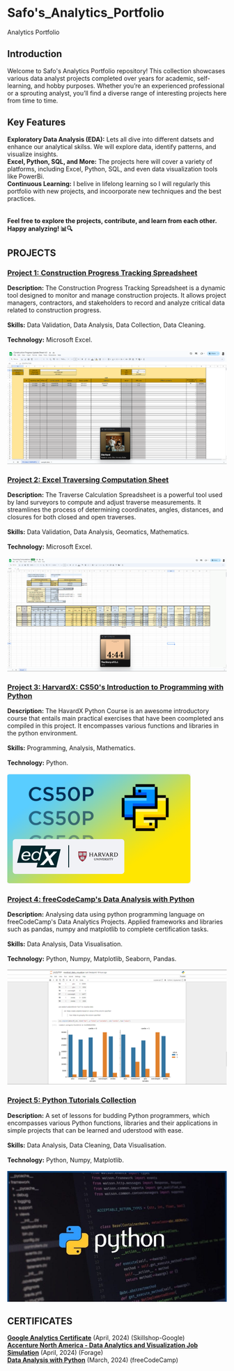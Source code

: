 # Safo's_Analytics_Portfolio
Analytics Portfolio
## Introduction
Welcome to Safo's Analytics Portfolio repository! This collection showcases various data analyst projects completed over years for academic, self-learning, and hobby purposes. Whether you’re an experienced professional or a sprouting analyst, you’ll find a diverse range of interesting projects here from time to time. 

## Key Features
**Exploratory Data Analysis (EDA):** Lets all dive into different datsets and enhance our analytical skilss. We will explore data, identify patterns, and visualize insights.</br>
**Excel, Python, SQL, and More:** The projects here will cover a variety of platforms, including  Excel, Python, SQL, and even data visualization tools like PowerBi.</br>
**Continuous Learning:** I belive in lifelong learning so I will regularly this portfolio with new projects, and incoorporate new techniques and the best practices.</br>
</br></br>
**Feel free to explore the projects, contribute, and learn from each other. Happy analyzing! 📊🔍**

## PROJECTS
### [Project 1: Construction Progress Tracking Spreadsheet](https://docs.google.com/spreadsheets/d/1tg3gPkUsSo0rVskJRUlPEoBh7cG9P0iNH7ALJtNL1Vo/edit?usp=drive_link)
**Description:** The Construction Progress Tracking Spreadsheet is a dynamic tool designed to monitor and manage construction projects. It allows project managers, contractors, and stakeholders to record and analyze critical data related to construction progress.</br></br>
**Skills:** Data Validation, Data Analysis, Data Collection, Data Cleaning.</br></br>
**Technology:** Microsoft Excel.</br></br>
![Constrcution Projects Progress Reporting Template](https://github.com/safoisgod/images/blob/main/Construction%20Project%20Progress%20Google%20Sheet%20Screenshot(brown)?raw=true)

### [Project 2: Excel Traversing Computation Sheet](https://docs.google.com/spreadsheets/d/1Nu5j44XIqCgifPWd4AstfWHa3xJQ4_RK/edit?usp=drive_link&ouid=114536779915464310121&rtpof=true&sd=true)
**Description:**  The Traverse Calculation Spreadsheet is a powerful tool used by land surveyors to compute and adjust traverse measurements. It streamlines the process of determining coordinates, angles, distances, and closures for both closed and open traverses.</br></br>
**Skills:** Data Validation, Data Analysis, Geomatics, Mathematics.</br></br>
**Technology:** Microsoft Excel.</br></br>
![Traversing Computation Sheet Template](https://github.com/safoisgod/images/blob/main/Traversing%20Computation%20Google%20Sheet%20Screenshoot?raw=true)

### [Project 3: HarvardX: CS50's Introduction to Programming with Python](https://github.com/safoisgod/HarvardX-CS50-s-Introduction-to-Programming-with-Python)
**Description:**  The HavardX Python Course is an awesome introductory course that entails main practical exercises that have been coompleted ans compiled in this project. It encompasses various functions and libraries in the python environment.</br></br>
**Skills:** Programming, Analysis, Mathematics.</br></br>
**Technology:** Python.</br></br>
![HarvardX: CS50's Introduction to Programming with Python](https://github.com/safoisgod/images/blob/main/HarvardX%20CS50s%20Introduction%20to%20Programming%20with%20Python.png)

### [Project 4: freeCodeCamp's Data Analysis with Python](https://github.com/safoisgod/freecodecamp_Data-Analysis-with-Python-Programming)
**Description:** Analysing data using python programming language on freeCodeCamp's Data Analytics Projects. Applied frameworks and libraries such as pandas, numpy and matplotlib to complete certification tasks.</br></br>
**Skills:** Data Analysis, Data Visualisation.</br></br>
**Technology:** Python, Numpy, Matplotlib, Seaborn, Pandas.</br></br>
![Medical Data Visualizer](https://github.com/safoisgod/images/blob/main/Medical-Data-Visualizer.png?raw=true)

### [Project 5: Python Tutorials Collection](https://github.com/safoisgod/python-tutorials-1)
**Description:** A set of lessons for budding Python programmers, which encompasses various Python functions, libraries and their applications in simple projects that can be learned and uderstood with ease.</br></br>
**Skills:** Data Analysis, Data Cleaning, Data Visualisation.</br></br>
**Technology:** Python, Numpy, Matplotlib.</br></br>
![Python Tutorials](https://github.com/safoisgod/images/blob/main/How-To-Learn-Python-1.jpg?raw=true)

## CERTIFICATES
**[Google Analytics Certificate](https://skillshop.exceedlms.com/student/award/JHF16TuXBG61jrNpFhw65gVj)** (April, 2024) (Skillshop-Google)</br>
**[Accenture North America - Data Analytics and Visualization Job Simulation](https://forage-uploads-prod.s3.amazonaws.com/completion-certificates/Accenture%20North%20America/hzmoNKtzvAzXsEqx8_Accenture%20North%20America_oPjf3cH2GtKm4LGpF_1712509416399_completion_certificate.pdf)** (April, 2024) (Forage)</br>
**[Data Analysis with Python](https://freecodecamp.org/certification/iamnanasafo/data-analysis-with-python-v7)** (March, 2024) (freeCodeCamp)</br>
